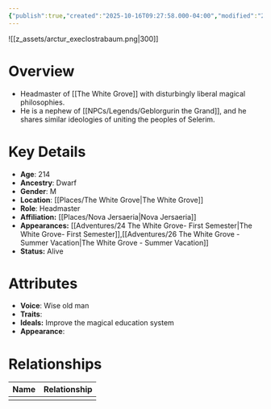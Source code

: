 ```yaml
---
{"publish":true,"created":"2025-10-16T09:27:58.000-04:00","modified":"2025-10-16T14:05:39.789-04:00","published":"2025-10-16T14:05:39.789-04:00","cssclasses":"","Age":"214","Ancestry":"Dwarf","Gender":"M","Location":["[[Places/The White Grove]]"],"Role":["Headmaster"],"Affiliation":["[[Nova Jersaeria]]"],"Appearances":["[[24 The White Grove- First Semester|The White Grove- First Semester]]","[[26 The White Grove - Summer Vacation|The White Grove - Summer Vacation]]"],"Status":"Alive"}
---
```


![[z_assets/arctur_execlostrabaum.png|300]]

# Overview
- Headmaster of [[The White Grove]] with disturbingly liberal magical philosophies.
- He is a nephew of [[NPCs/Legends/Geblorgurin the Grand]], and he shares similar ideologies of uniting the peoples of Selerim.

# Key Details
- **Age**: 214
- **Ancestry**: Dwarf
- **Gender**: M
- **Location**: [[Places/The White Grove\|The White Grove]]
- **Role**: Headmaster
- **Affiliation:** [[Places/Nova Jersaeria\|Nova Jersaeria]]
- **Appearances:** [[Adventures/24 The White Grove- First Semester\|The White Grove- First Semester]],[[Adventures/26 The White Grove - Summer Vacation\|The White Grove - Summer Vacation]]
- **Status:** Alive

# Attributes
- **Voice**: Wise old man
- **Traits**: 
- **Ideals:** Improve the magical education system
- **Appearance**: 

# Relationships

| Name | Relationship |
| ---- | ------------ |
|      |              |

